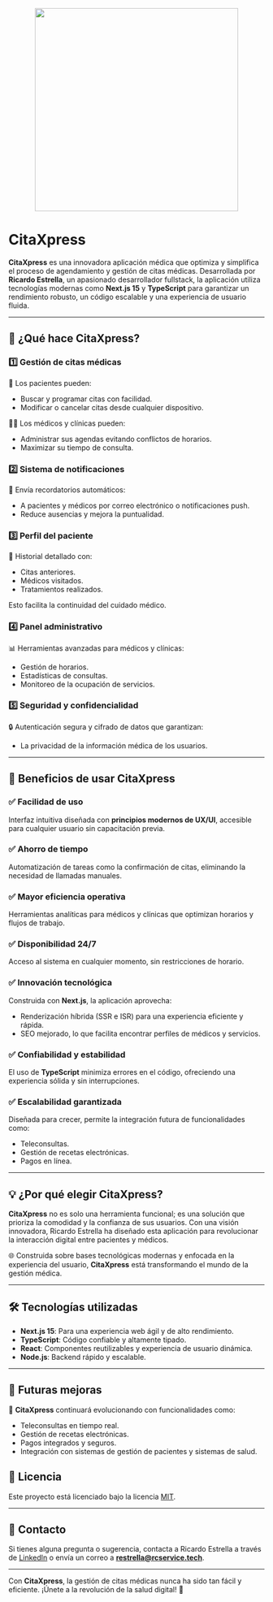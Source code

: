 <p align="center"><a href="/" target="_blank"><img src="https://drive.google.com/file/d/1w6QuXWY7-eC9Yi2FzdFnhcxfZt0JaqRS/view?usp=drive_link" width="400"></a></p>

# **CitaXpress**  
**CitaXpress** es una innovadora aplicación médica que optimiza y simplifica el proceso de agendamiento y gestión de citas médicas. Desarrollada por **Ricardo Estrella**, un apasionado desarrollador fullstack, la aplicación utiliza tecnologías modernas como **Next.js 15** y **TypeScript** para garantizar un rendimiento robusto, un código escalable y una experiencia de usuario fluida.

---

## 🚀 **¿Qué hace CitaXpress?**

### 1️⃣ **Gestión de citas médicas**  
📅 Los pacientes pueden:  
- Buscar y programar citas con facilidad.  
- Modificar o cancelar citas desde cualquier dispositivo.  

👨‍⚕️ Los médicos y clínicas pueden:  
- Administrar sus agendas evitando conflictos de horarios.  
- Maximizar su tiempo de consulta.  

### 2️⃣ **Sistema de notificaciones**  
🔔 Envía recordatorios automáticos:  
- A pacientes y médicos por correo electrónico o notificaciones push.  
- Reduce ausencias y mejora la puntualidad.  

### 3️⃣ **Perfil del paciente**  
📂 Historial detallado con:  
- Citas anteriores.  
- Médicos visitados.  
- Tratamientos realizados.  

Esto facilita la continuidad del cuidado médico.  

### 4️⃣ **Panel administrativo**  
📊 Herramientas avanzadas para médicos y clínicas:  
- Gestión de horarios.  
- Estadísticas de consultas.  
- Monitoreo de la ocupación de servicios.  

### 5️⃣ **Seguridad y confidencialidad**  
🔒 Autenticación segura y cifrado de datos que garantizan:  
- La privacidad de la información médica de los usuarios.  

---

## 🌟 **Beneficios de usar CitaXpress**

### ✅ **Facilidad de uso**  
Interfaz intuitiva diseñada con **principios modernos de UX/UI**, accesible para cualquier usuario sin capacitación previa.  

### ✅ **Ahorro de tiempo**  
Automatización de tareas como la confirmación de citas, eliminando la necesidad de llamadas manuales.  

### ✅ **Mayor eficiencia operativa**  
Herramientas analíticas para médicos y clínicas que optimizan horarios y flujos de trabajo.  

### ✅ **Disponibilidad 24/7**  
Acceso al sistema en cualquier momento, sin restricciones de horario.  

### ✅ **Innovación tecnológica**  
Construida con **Next.js**, la aplicación aprovecha:  
- Renderización híbrida (SSR e ISR) para una experiencia eficiente y rápida.  
- SEO mejorado, lo que facilita encontrar perfiles de médicos y servicios.  

### ✅ **Confiabilidad y estabilidad**  
El uso de **TypeScript** minimiza errores en el código, ofreciendo una experiencia sólida y sin interrupciones.  

### ✅ **Escalabilidad garantizada**  
Diseñada para crecer, permite la integración futura de funcionalidades como:  
- Teleconsultas.  
- Gestión de recetas electrónicas.  
- Pagos en línea.  

---

## 💡 **¿Por qué elegir CitaXpress?**

**CitaXpress** no es solo una herramienta funcional; es una solución que prioriza la comodidad y la confianza de sus usuarios. Con una visión innovadora, Ricardo Estrella ha diseñado esta aplicación para revolucionar la interacción digital entre pacientes y médicos.  

🌐 Construida sobre bases tecnológicas modernas y enfocada en la experiencia del usuario, **CitaXpress** está transformando el mundo de la gestión médica.  

---

## 🛠️ **Tecnologías utilizadas**  
- **Next.js 15**: Para una experiencia web ágil y de alto rendimiento.  
- **TypeScript**: Código confiable y altamente tipado.  
- **React**: Componentes reutilizables y experiencia de usuario dinámica.  
- **Node.js**: Backend rápido y escalable.  

---

## 🚧 **Futuras mejoras**  
🔮 **CitaXpress** continuará evolucionando con funcionalidades como:  
- Teleconsultas en tiempo real.  
- Gestión de recetas electrónicas.  
- Pagos integrados y seguros.  
- Integración con sistemas de gestión de pacientes y sistemas de salud.


## 📜 **Licencia**  
Este proyecto está licenciado bajo la licencia [MIT](LICENSE).  

---  

## 🤝 **Contacto**  
Si tienes alguna pregunta o sugerencia, contacta a Ricardo Estrella a través de [LinkedIn](https://linkedin.com/in/ricardoestrella95) o envía un correo a **restrella@rcservice.tech**.  

---  
Con **CitaXpress**, la gestión de citas médicas nunca ha sido tan fácil y eficiente. ¡Únete a la revolución de la salud digital! 🚀